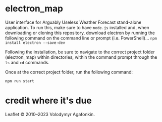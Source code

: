 # electron_map
User interface for Arguably Useless Weather Forecast stand-alone application.
To run this, make sure to have `node.js` installed and, when downloading or cloning this repository, download electron by running the following command on the command line or prompt (i.e. PowerShell)...
`npm install electron --save-dev`

Following the installation, be sure to navigate to the correct project folder (electron_map) within directories, within the command prompt through the `ls` and `cd` commands.

Once at the correct project folder, run the following command:

`npm run start`

# credit where it's due
Leaflet © 2010–2023 Volodymyr Agafonkin.
